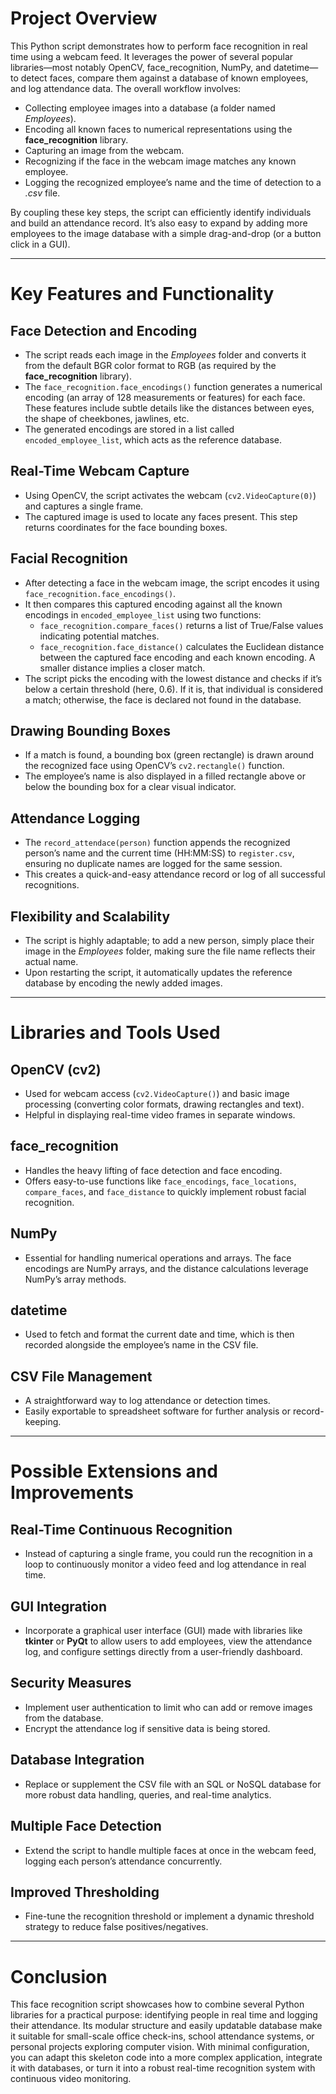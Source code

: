 # **Project Overview**
This Python script demonstrates how to perform face recognition in real time using a webcam feed. It leverages the power of several popular libraries—most notably OpenCV, face_recognition, NumPy, and datetime—to detect faces, compare them against a database of known employees, and log attendance data. The overall workflow involves:

- Collecting employee images into a database (a folder named *Employees*).
- Encoding all known faces to numerical representations using the **face_recognition** library.
- Capturing an image from the webcam.
- Recognizing if the face in the webcam image matches any known employee.
- Logging the recognized employee’s name and the time of detection to a *.csv* file.

By coupling these key steps, the script can efficiently identify individuals and build an attendance record. It’s also easy to expand by adding more employees to the image database with a simple drag-and-drop (or a button click in a GUI).

---

# **Key Features and Functionality**

## **Face Detection and Encoding**
- The script reads each image in the *Employees* folder and converts it from the default BGR color format to RGB (as required by the **face_recognition** library).
- The `face_recognition.face_encodings()` function generates a numerical encoding (an array of 128 measurements or features) for each face. These features include subtle details like the distances between eyes, the shape of cheekbones, jawlines, etc.
- The generated encodings are stored in a list called `encoded_employee_list`, which acts as the reference database.

## **Real-Time Webcam Capture**
- Using OpenCV, the script activates the webcam (`cv2.VideoCapture(0)`) and captures a single frame.
- The captured image is used to locate any faces present. This step returns coordinates for the face bounding boxes.

## **Facial Recognition**
- After detecting a face in the webcam image, the script encodes it using `face_recognition.face_encodings()`.
- It then compares this captured encoding against all the known encodings in `encoded_employee_list` using two functions:
  - `face_recognition.compare_faces()` returns a list of True/False values indicating potential matches.
  - `face_recognition.face_distance()` calculates the Euclidean distance between the captured face encoding and each known encoding. A smaller distance implies a closer match.
- The script picks the encoding with the lowest distance and checks if it’s below a certain threshold (here, 0.6). If it is, that individual is considered a match; otherwise, the face is declared not found in the database.

## **Drawing Bounding Boxes**
- If a match is found, a bounding box (green rectangle) is drawn around the recognized face using OpenCV’s `cv2.rectangle()` function.
- The employee’s name is also displayed in a filled rectangle above or below the bounding box for a clear visual indicator.

## **Attendance Logging**
- The `record_attendace(person)` function appends the recognized person’s name and the current time (HH:MM:SS) to `register.csv`, ensuring no duplicate names are logged for the same session.
- This creates a quick-and-easy attendance record or log of all successful recognitions.

## **Flexibility and Scalability**
- The script is highly adaptable; to add a new person, simply place their image in the *Employees* folder, making sure the file name reflects their actual name.
- Upon restarting the script, it automatically updates the reference database by encoding the newly added images.

---

# **Libraries and Tools Used**

## **OpenCV (cv2)**
- Used for webcam access (`cv2.VideoCapture()`) and basic image processing (converting color formats, drawing rectangles and text).
- Helpful in displaying real-time video frames in separate windows.

## **face_recognition**
- Handles the heavy lifting of face detection and face encoding.
- Offers easy-to-use functions like `face_encodings`, `face_locations`, `compare_faces`, and `face_distance` to quickly implement robust facial recognition.

## **NumPy**
- Essential for handling numerical operations and arrays. The face encodings are NumPy arrays, and the distance calculations leverage NumPy’s array methods.

## **datetime**
- Used to fetch and format the current date and time, which is then recorded alongside the employee’s name in the CSV file.

## **CSV File Management**
- A straightforward way to log attendance or detection times.
- Easily exportable to spreadsheet software for further analysis or record-keeping.

---

# **Possible Extensions and Improvements**

## **Real-Time Continuous Recognition**
- Instead of capturing a single frame, you could run the recognition in a loop to continuously monitor a video feed and log attendance in real time.

## **GUI Integration**
- Incorporate a graphical user interface (GUI) made with libraries like **tkinter** or **PyQt** to allow users to add employees, view the attendance log, and configure settings directly from a user-friendly dashboard.

## **Security Measures**
- Implement user authentication to limit who can add or remove images from the database.
- Encrypt the attendance log if sensitive data is being stored.

## **Database Integration**
- Replace or supplement the CSV file with an SQL or NoSQL database for more robust data handling, queries, and real-time analytics.

## **Multiple Face Detection**
- Extend the script to handle multiple faces at once in the webcam feed, logging each person’s attendance concurrently.

## **Improved Thresholding**
- Fine-tune the recognition threshold or implement a dynamic threshold strategy to reduce false positives/negatives.

---

# **Conclusion**
This face recognition script showcases how to combine several Python libraries for a practical purpose: identifying people in real time and logging their attendance. Its modular structure and easily updatable database make it suitable for small-scale office check-ins, school attendance systems, or personal projects exploring computer vision. With minimal configuration, you can adapt this skeleton code into a more complex application, integrate it with databases, or turn it into a robust real-time recognition system with continuous video monitoring.

